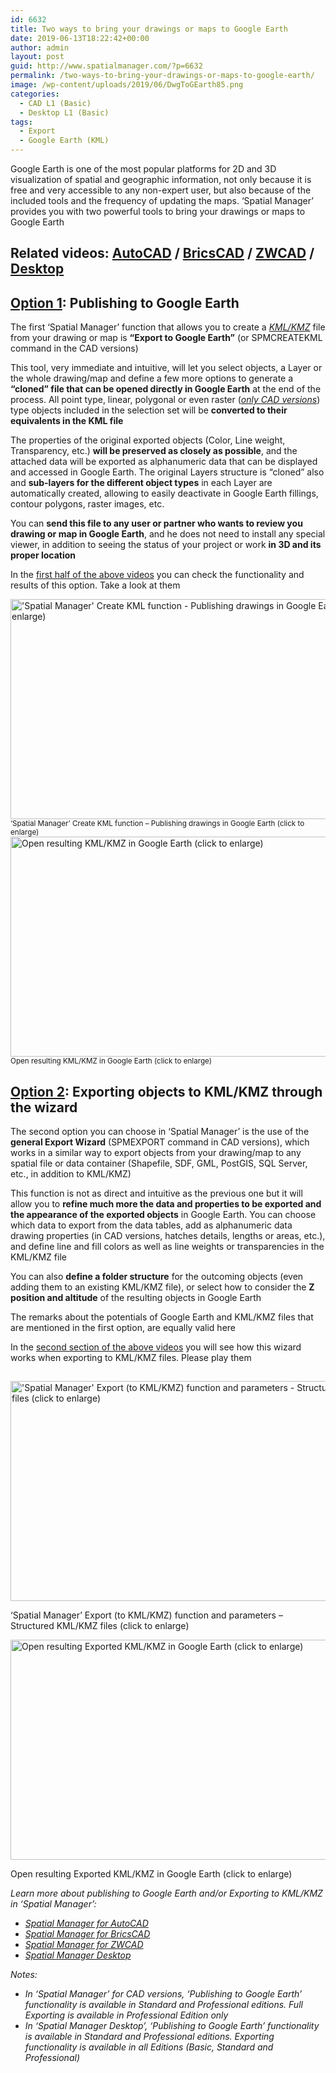 ```yaml
---
id: 6632
title: Two ways to bring your drawings or maps to Google Earth
date: 2019-06-13T18:22:42+00:00
author: admin
layout: post
guid: http://www.spatialmanager.com/?p=6632
permalink: /two-ways-to-bring-your-drawings-or-maps-to-google-earth/
image: /wp-content/uploads/2019/06/DwgToGEarth85.png
categories:
  - CAD L1 (Basic)
  - Desktop L1 (Basic)
tags:
  - Export
  - Google Earth (KML)
---
```

<p class="mb-5">
  Google Earth is one of the most popular platforms for 2D and 3D visualization of spatial and geographic information, not only because it is free and very accessible to any non-expert user, but also because of the included tools and the frequency of updating the maps. &#8216;Spatial Manager&#8217; provides you with two powerful tools to bring your drawings or maps to Google Earth
</p>

  <!--more-->

<h2>
  Related videos: <a href="https://youtu.be/f32m8qwuDjI?rel=0" target="_blank" rel="nofollow"><span><span>AutoCAD</span></span></a> / <a href="https://youtu.be/7-Yewz6GjRc?rel=0" target="_blank" rel="nofollow"><span><span>BricsCAD</span></span></a> / <a href="https://youtu.be/Btku7AEBl-M?rel=0" target="_blank" rel="nofollow"><span><span>ZWCAD</span></span></a> / <a href="https://youtu.be/juOZMSXldcA?rel=0" target="_blank" rel="nofollow"><span>Desktop</span></a>
</h2>

<h2>
  <u>Option 1</u>: Publishing to Google Earth
</h2>

<p>
  The first &#8216;Spatial Manager&#8217; function that allows you to create a <span><em><a href="https://en.wikipedia.org/wiki/Keyhole_Markup_Language" target="_blank" rel="nofollow">KML/KMZ</a></em></span> file from your drawing or map is <strong>&#8220;Export to Google Earth&#8221;</strong> (or SPMCREATEKML command in the CAD versions)
</p>

<p>
  This tool, very immediate and intuitive, will let you select objects, a Layer or the whole drawing/map and define a few more options to generate a <strong>&#8220;cloned&#8221; file that can be opened directly in Google Earth</strong> at the end of the process. All point type, linear, polygonal or even raster (<span><em><a href="http://www.spatialmanager.com/exporting-images-to-google-earth-too/" target="_blank" rel="nofollow">only CAD versions</a></em></span>) type objects included in the selection set will be <strong>converted to their equivalents in the KML file</strong>
</p>

<p>
  The properties of the original exported objects (Color, Line weight, Transparency, etc.) <strong>will be preserved as closely as possible</strong>, and the attached data will be exported as alphanumeric data that can be displayed and accessed in Google Earth. The original Layers structure is &#8220;cloned&#8221; also and <strong>sub-layers for the different object types</strong> in each Layer are automatically created, allowing to easily deactivate in Google Earth fillings, contour polygons, raster images, etc.
</p>

<p>
  You can <strong>send this file to any user or partner who wants to review you drawing or map in Google Earth</strong>, and he does not need to install any special viewer, in addition to seeing the status of your project or work <strong>in 3D and its proper location</strong>
</p>

<p>
  In the <u>first half of the above videos</u> you can check the functionality and results of this option. Take a look at them
</p>

<div class="row mx-auto">
  <a href="http://www.spatialmanager.com/wp-content/uploads/2019/06/CADCreateKML.png" target="_blank" rel="nofollow">
    <img src="http://www.spatialmanager.com/wp-content/uploads/2019/06/CADCreateKML-1024x576.png" alt="'Spatial Manager' Create KML function - Publishing drawings in Google Earth (click to enlarge)" width="625" height="352" srcset="http://www.spatialmanager.com/wp-content/uploads/2019/06/CADCreateKML-1024x576.png 1024w, http://www.spatialmanager.com/wp-content/uploads/2019/06/CADCreateKML-300x169.png 300w, http://www.spatialmanager.com/wp-content/uploads/2019/06/CADCreateKML-768x432.png 768w, http://www.spatialmanager.com/wp-content/uploads/2019/06/CADCreateKML-624x351.png 624w, http://www.spatialmanager.com/wp-content/uploads/2019/06/CADCreateKML.png 1280w" sizes="(max-width: 625px) 100vw, 625px" />
  </a>
  <br />
  <small>&#8216;Spatial Manager&#8217; Create KML function &#8211; Publishing drawings in Google Earth (click to enlarge)</small>
</div>

<a href="http://www.spatialmanager.com/wp-content/uploads/2019/06/CreateKML.png" target="_blank" rel="nofollow">
  <img src="http://www.spatialmanager.com/wp-content/uploads/2019/06/CreateKML-1024x577.png" alt="Open resulting KML/KMZ in Google Earth (click to enlarge)" width="625" height="352" srcset="http://www.spatialmanager.com/wp-content/uploads/2019/06/CreateKML-1024x577.png 1024w, http://www.spatialmanager.com/wp-content/uploads/2019/06/CreateKML-300x169.png 300w, http://www.spatialmanager.com/wp-content/uploads/2019/06/CreateKML-768x433.png 768w, http://www.spatialmanager.com/wp-content/uploads/2019/06/CreateKML-624x351.png 624w, http://www.spatialmanager.com/wp-content/uploads/2019/06/CreateKML.png 1266w" sizes="(max-width: 625px) 100vw, 625px" />
</a>
<br />
<small>Open resulting KML/KMZ in Google Earth (click to enlarge)</small>

<h2>
  <u>Option 2</u>: Exporting objects to KML/KMZ through the wizard
</h2>

<p>
  The second option you can choose in &#8216;Spatial Manager&#8217; is the use of the <strong>general Export Wizard</strong> (SPMEXPORT command in CAD versions), which works in a similar way to export objects from your drawing/map to any spatial file or data container (Shapefile, SDF, GML, PostGIS, SQL Server, etc., in addition to KML/KMZ)
</p>

<p>
  This function is not as direct and intuitive as the previous one but it will allow you to <strong>refine much more the data and properties to be exported and the appearance of the exported objects</strong> in Google Earth. You can choose which data to export from the data tables, add as alphanumeric data drawing properties (in CAD versions, hatches details, lengths or areas, etc.), and define line and fill colors as well as line weights or transparencies in the KML/KMZ file
</p>

<p>
  You can also <strong>define a folder structure</strong> for the outcoming objects (even adding them to an existing KML/KMZ file), or select how to consider the <strong>Z position and altitude</strong> of the resulting objects in Google Earth
</p>

<p>
  The remarks about the potentials of Google Earth and KML/KMZ files that are mentioned in the first option, are equally valid here
</p>

In the <u>second section of the above videos</u> you will see how this wizard works when exporting to KML/KMZ files. Please play them

## 

<div>
  <a href="http://www.spatialmanager.com/wp-content/uploads/2019/06/CADExportKML.png" target="_blank" rel="nofollow"><img src="http://www.spatialmanager.com/wp-content/uploads/2019/06/CADExportKML-1024x576.png" alt="'Spatial Manager' Export (to KML/KMZ) function and parameters - Structured KML/KMZ files (click to enlarge)" width="625" height="352" srcset="http://www.spatialmanager.com/wp-content/uploads/2019/06/CADExportKML-1024x576.png 1024w, http://www.spatialmanager.com/wp-content/uploads/2019/06/CADExportKML-300x169.png 300w, http://www.spatialmanager.com/wp-content/uploads/2019/06/CADExportKML-768x432.png 768w, http://www.spatialmanager.com/wp-content/uploads/2019/06/CADExportKML-624x351.png 624w, http://www.spatialmanager.com/wp-content/uploads/2019/06/CADExportKML.png 1280w" sizes="(max-width: 625px) 100vw, 625px" /></a>
  
  <p>
    &#8216;Spatial Manager&#8217; Export (to KML/KMZ) function and parameters &#8211; Structured KML/KMZ files (click to enlarge)
  </p>
</div>

<div>
  <a href="http://www.spatialmanager.com/wp-content/uploads/2019/06/ExportKML.png" target="_blank" rel="nofollow"><img src="http://www.spatialmanager.com/wp-content/uploads/2019/06/ExportKML-1024x577.png" alt="Open resulting Exported KML/KMZ in Google Earth (click to enlarge)" width="625" height="352" srcset="http://www.spatialmanager.com/wp-content/uploads/2019/06/ExportKML-1024x577.png 1024w, http://www.spatialmanager.com/wp-content/uploads/2019/06/ExportKML-300x169.png 300w, http://www.spatialmanager.com/wp-content/uploads/2019/06/ExportKML-768x433.png 768w, http://www.spatialmanager.com/wp-content/uploads/2019/06/ExportKML-624x351.png 624w, http://www.spatialmanager.com/wp-content/uploads/2019/06/ExportKML.png 1266w" sizes="(max-width: 625px) 100vw, 625px" /></a>
  
  <p>
    Open resulting Exported KML/KMZ in Google Earth (click to enlarge)
  </p>
</div>

<p>
  <em>Learn more about publishing to Google Earth and/or Exporting to KML/KMZ in &#8216;Spatial Manager&#8217;:</em>
</p>
<ul>
  <li>
    <span><a href="http://wiki.spatialmanager.com/index.php/Spatial_Manager™_for_AutoCAD_-_FAQs:_Export_(%22Professional%22_edition_only)" target="_blank" rel="nofollow"><span><em>Spatial Manager for AutoCAD</em></span></a></span>
  </li>
  <li>
    <span><span><a href="http://wiki.spatialmanager.com/index.php/Spatial_Manager™_for_BricsCAD_-_FAQs:_Export_(%22Professional%22_edition_only)" target="_blank" rel="nofollow"><span><em>Spatial Manager for BricsCAD</em></span></a></span></span>
  </li>
  <li>
    <span><span><a href="http://wiki.spatialmanager.com/index.php/Spatial_Manager™_for_ZWCAD_-_FAQs:_Export_(%22Professional%22_edition_only)" target="_blank" rel="nofollow"><span><em>Spatial Manager for ZWCAD</em></span></a></span></span>
  </li>
  <li>
    <a href="http://wiki.spatialmanager.com/index.php/Spatial_Manager_Desktop™_-_FAQs:_Import_and_export" target="_blank" rel="nofollow"><span><em>Spatial Manager Desktop</em></span></a>
  </li>
</ul>

<p>
  <em>Notes:</em>
</p>

<ul>
  <li>
    <em>In &#8216;Spatial Manager&#8217; for CAD versions, &#8216;Publishing to Google Earth&#8217; functionality is available in Standard and Professional editions. Full Exporting is available in Professional Edition only</em>
  </li>
  <li>
    <em>In &#8216;Spatial Manager Desktop&#8217;, &#8216;Publishing to Google Earth&#8217; functionality is available in Standard and Professional editions. Exporting functionality is available in all Editions (Basic, Standard and Professional)</em>
  </li>
</ul>